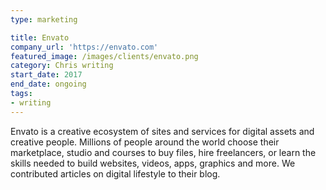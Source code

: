 ```yaml
---
type: marketing

title: Envato
company_url: 'https://envato.com'
featured_image: /images/clients/envato.png
category: Chris writing
start_date: 2017
end_date: ongoing
tags:
- writing
---
```


Envato is a creative ecosystem of sites and services for digital assets and creative people. Millions of people around the world choose their marketplace, studio and courses to buy files, hire freelancers, or learn the skills needed to build websites, videos, apps, graphics and more. We contributed articles on digital lifestyle to their blog.
